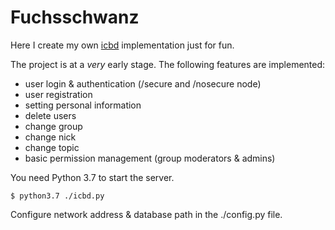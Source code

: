 # Fuchsschwanz

Here I create my own [icbd](http://www.icb.net/) implementation just for fun.

The project is at a *very* early stage. The following features are implemented:

* user login & authentication (/secure and /nosecure node)
* user registration
* setting personal information
* delete users
* change group
* change nick
* change topic
* basic permission management (group moderators & admins)

You need Python 3.7 to start the server.

	$ python3.7 ./icbd.py

Configure network address & database path in the ./config.py file.
